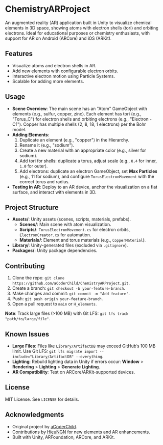 # ChemistryARProject

An augmented reality (AR) application built in Unity to visualize chemical elements in 3D space, showing atoms with electron shells (tori) and orbiting electrons. Ideal for educational purposes or chemistry enthusiasts, with support for AR on Android (ARCore) and iOS (ARKit).

## Features
- Visualize atoms and electron shells in AR.
- Add new elements with configurable electron orbits.
- Interactive electron motion using Particle Systems.
- Scalable for adding more elements.

## Usage
- **Scene Overview**: The main scene has an "Atom" GameObject with elements (e.g., sulfur, copper, zinc). Each element has tori (e.g., "Torus_C") for electron shells and orbiting electrons (e.g., "Electron - C1"). Copper has multiple shells (2, 8, 18, 1 electrons) per the Bohr model.
- **Adding Elements**:
  1. Duplicate an element (e.g., "copper") in the Hierarchy.
  2. Rename it (e.g., "sodium").
  3. Create a new material with an appropriate color (e.g., silver for sodium).
  4. Add tori for shells: duplicate a torus, adjust scale (e.g., `0.4` for inner, `1.0` for outer).
  5. Add electrons: duplicate an electron GameObject, set **Max Particles** (e.g., 11 for sodium), and configure `TorusElectronMovement` with the correct torus and radius.
- **Testing in AR**: Deploy to an AR device, anchor the visualization on a flat surface, and interact with elements in 3D.

## Project Structure
- **Assets/**: Unity assets (scenes, scripts, materials, prefabs).
  - **Scenes/**: Main scene with atom visualization.
  - **Scripts/**: `TorusElectronMovement.cs` for electron orbits, `ElectronCreator.cs` for automation.
  - **Materials/**: Element and torus materials (e.g., `CopperMaterial`).
- **Library/**: Unity-generated files (excluded via `.gitignore`).
- **Packages/**: Unity package dependencies.

## Contributing
1. Clone the repo: `git clone https://github.com/aCoderChild/ChemistryARProject.git`.
2. Create a branch: `git checkout -b your-feature-branch`.
3. Make changes and commit: `git commit -m "Add feature"`.
4. Push: `git push origin your-feature-branch`.
5. Open a pull request to `main` or `H_elements`.

**Note**: Track large files (>100 MB) with Git LFS: `git lfs track "path/to/large/file"`.

## Known Issues
- **Large Files**: Files like `Library/ArtifactDB` may exceed GitHub’s 100 MB limit. Use Git LFS: `git lfs migrate import --include="Library/ArtifactDB" --everything`.
- **Lighting**: Rebuild lighting data in Unity if errors occur: **Window** > **Rendering** > **Lighting** > **Generate Lighting**.
- **AR Compatibility**: Test on ARCore/ARKit-supported devices.

## License
MIT License. See `LICENSE` for details.

## Acknowledgments
- Original project by [aCoderChild](https://github.com/aCoderChild).
- Contributions by [HieuNGN](https://github.com/HieuNGN) for new elements and AR enhancements.
- Built with Unity, ARFoundation, ARCore, and ARKit.